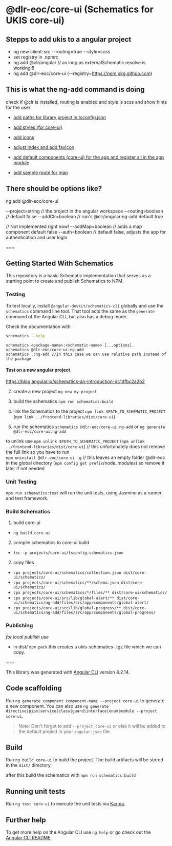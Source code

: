 # @dlr-eoc/core-ui (Schematics for UKIS core-ui)

## Stepps to add ukis to a angular project
- ng new client-src --routing=true --style=scss
- set registry in .npmrc
- ng add @clr/angular // as long as externalSchematic resolve is working!!!
- ng add @dlr-eoc/core-ui (--registry=https://npm.pkg.github.com)

## This is what the ng-add command is doing
check if @clr is installed, routing is enabled and style is scss and show hints for the user

- [add paths for library project in tsconfig.json](schematics/ng-add/index.ts#L260)

- [add styles (for core-ui)](schematics/ng-add/index.ts#L52)

- [add icons](schematics/ng-add/index.ts#L52)

- [adjust index and add favicon](schematics/ng-add/index.ts#L299)

- [add default components (core-ui) for the app and register all in the app module](schematics/ng-add/index.ts#L52)

- [add sample route for map](schematics/ng-add/index.ts#L39)

## There should be options like?

ng add @dlr-eoc/core-ui 

--project=string // the project in the angular workspace
--routing=boolean // default false
--addClr=boolean // run's @clr/angular:ng-add default true

// Not implemented right now!
--addMap=boolean // adds a map component default false
--auth=boolean // default false, adjusts the app for authentication and user login


===


## Getting Started With Schematics

This repository is a basic Schematic implementation that serves as a starting point to create and publish Schematics to NPM.

### Testing

To test locally, install `@angular-devkit/schematics-cli` globally and use the `schematics` command line tool. That tool acts the same as the `generate` command of the Angular CLI, but also has a debug mode.

Check the documentation with
```bash
schematics --help
```

```
schematics <package-name>:<schematic-name> [...options].
schematics @dlr-eoc/core-ui:ng-add
schematics .:ng-add //In this case we can use relative path instead of the package
```

#### Test on a new angular project
https://blog.angular.io/schematics-an-introduction-dc1dfbc2a2b2

2. create a new project `ng new my-project`

1. build the schematics `npm run schematics:build`

3. link the Schematics to the project `npm link $PATH_TO_SCHEMATIC_PROJECT` (`npm link ../frontend-libraries/dist/core-ui`)

4. run the schematics `schematics @dlr-eoc/core-ui:ng-add` or `ng generate @dlr-eoc/core-ui:ng-add`


to unlink use 
`npm unlink $PATH_TO_SCHEMATIC_PROJECT` (`npm unlink ../frontend-libraries/dist/core-ui`) // this unfortunately does not remove the full link so you have to run   
`npm uninstall @dlr-eoc/core-ui -g` // this leaves an empty folder @dlr-eoc in the global directory (`npm config get prefix`/node_modules) so remove it later if not needed



### Unit Testing

`npm run schematics:test` will run the unit tests, using Jasmine as a runner and test framework.


### Build Schematics
1. build core-ui
- `ng build core-ui`

2. compile schematics to core-ui build 
- `tsc -p projects/core-ui/tsconfig.schematics.json`

2. copy files
- `cpx projects/core-ui/schematics/collection.json dist/core-ui/schematics/`
- `cpx projects/core-ui/schematics/**/schema.json dist/core-ui/schematics/`
- `cpx projects/core-ui/schematics/*/files/** dist/core-ui/schematics/`
- `cpx projects/core-ui/src/lib/global-alert/** dist/core-ui/schematics/ng-add/files/src/app/components/global-alert/`
- `cpx projects/core-ui/src/lib/global-progress/** dist/core-ui/schematics/ng-add/files/src/app/components/global-progress/`

### Publishing

*for local publish use*
- in dist/ `npm pack` this creates a ukis-schematics-<version>.tgz file which we can copy.
 

===


This library was generated with [Angular CLI](https://github.com/angular/angular-cli) version 8.2.14.

## Code scaffolding

Run `ng generate component component-name --project core-ui` to generate a new component. You can also use `ng generate directive|pipe|service|class|guard|interface|enum|module --project core-ui`.
> Note: Don't forget to add `--project core-ui` or else it will be added to the default project in your `angular.json` file. 

## Build

Run `ng build core-ui` to build the project. The build artifacts will be stored in the `dist/` directory.

after this build the schematics with `npm run schematics:build` 

## Running unit tests

Run `ng test core-ui` to execute the unit tests via [Karma](https://karma-runner.github.io).

## Further help

To get more help on the Angular CLI use `ng help` or go check out the [Angular CLI README](https://github.com/angular/angular-cli/blob/master/README.md).
